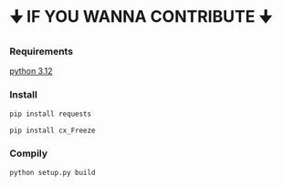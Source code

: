 # 🠋 IF YOU WANNA CONTRIBUTE 🠋

### Requirements
[python 3.12](https://www.python.org/downloads/release/python-3128/)

### Install
```sh
pip install requests
```

```sh
pip install cx_Freeze
```

### Compily
```sh
python setup.py build
```
